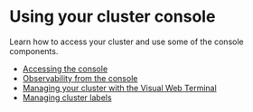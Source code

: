 

# Using your cluster console

Learn how to access your cluster and use some of the console components.

- [Accessing the console](console/console_access.md)
- [Observability from the console](console.md) 
- [Managing your cluster with the Visual Web Terminal](vwt_search.md)
- [Managing cluster labels](cluster_label.md)
